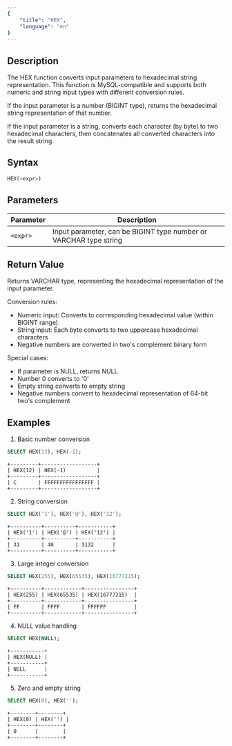 ```yaml
---
{
    "title": "HEX",
    "language": "en"
}
---
```


## Description

The HEX function converts input parameters to hexadecimal string representation. This function is MySQL-compatible and supports both numeric and string input types with different conversion rules.

If the input parameter is a number (BIGINT type), returns the hexadecimal string representation of that number.

If the input parameter is a string, converts each character (by byte) to two hexadecimal characters, then concatenates all converted characters into the result string.

## Syntax

```sql
HEX(<expr>)
```

## Parameters

| Parameter | Description |
|-------|--------------|
| `<expr>` | Input parameter, can be BIGINT type number or VARCHAR type string |

## Return Value

Returns VARCHAR type, representing the hexadecimal representation of the input parameter.

Conversion rules:
- Numeric input: Converts to corresponding hexadecimal value (within BIGINT range)
- String input: Each byte converts to two uppercase hexadecimal characters
- Negative numbers are converted in two's complement binary form

Special cases:
- If parameter is NULL, returns NULL
- Number 0 converts to '0'
- Empty string converts to empty string
- Negative numbers convert to hexadecimal representation of 64-bit two's complement

## Examples

1. Basic number conversion
```sql
SELECT HEX(12), HEX(-1);
```
```text
+---------+------------------+
| HEX(12) | HEX(-1)          |
+---------+------------------+
| C       | FFFFFFFFFFFFFFFF |
+---------+------------------+
```

2. String conversion
```sql
SELECT HEX('1'), HEX('@'), HEX('12');
```
```text
+----------+----------+-----------+
| HEX('1') | HEX('@') | HEX('12') |
+----------+----------+-----------+
| 31       | 40       | 3132      |
+----------+----------+-----------+
```

3. Large integer conversion
```sql
SELECT HEX(255), HEX(65535), HEX(16777215);
```
```text
+----------+------------+----------------+
| HEX(255) | HEX(65535) | HEX(16777215)  |
+----------+------------+----------------+
| FF       | FFFF       | FFFFFF         |
+----------+------------+----------------+
```

4. NULL value handling
```sql
SELECT HEX(NULL);
```
```text
+-----------+
| HEX(NULL) |
+-----------+
| NULL      |
+-----------+
```

5. Zero and empty string
```sql
SELECT HEX(0), HEX('');
```
```text
+--------+--------+
| HEX(0) | HEX('') |
+--------+--------+
| 0      |        |
+--------+--------+
```